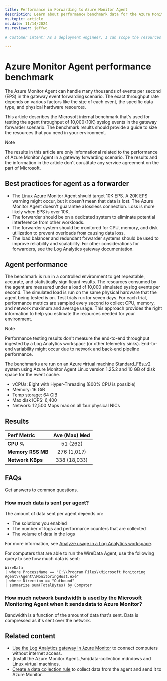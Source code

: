 ```yaml
---
title: Performance in Forwarding to Azure Monitor Agent
description: Learn about performance benchmark data for the Azure Monitor Agent running in a gateway event forwarding scenario.
ms.topic: article
ms.date: 11/14/2024
ms.reviewer: jeffwo
 
# Customer intent: As a deployment engineer, I can scope the resources required to scale my gateway data colletors the use the Azure Monitor Agent. 

---
```

# Azure Monitor Agent performance benchmark

The Azure Monitor Agent can handle many thousands of events per second (EPS) in the gateway event forwarding scenario. The exact throughput rate depends on various factors like the size of each event, the specific data type, and physical hardware resources.

This article describes the Microsoft internal benchmark that's used for testing the agent throughput of 10,000 (10K) syslog events in the gateway forwarder scenario. The benchmark results should provide a guide to size the resources that you need in your environment.


> [!NOTE]
> The results in this article are only informational related to the performance of Azure Monitor Agent in a gateway forwarding scenario. The results and the information in the article don't constitute any service agreement on the part of Microsoft.

## Best practices for agent as a forwarder

- The Linux Azure Monitor Agent should target 10K EPS. A 20K EPS warning might occur, but it doesn't mean that data is lost. The Azure Monitor Agent doesn't guarantee a lossless connection. Loss is more likely when EPS is over 10K.
- The forwarder should be on a dedicated system to eliminate potential interference from other workloads.
- The forwarder system should be monitored for CPU, memory, and disk utilization to prevent overloads from causing data loss.
- The load balancer and redundant forwarder systems should be used to improve reliability and scalability. For other considerations for forwarders, see the Log Analytics gateway documentation.

## Agent performance

The benchmark is run in a controlled environment to get repeatable, accurate, and statistically significant results. The resources consumed by the agent are measured under a load of 10,000 simulated syslog events per second. The simulated load is run on the same physical hardware that the agent being tested is on. Test trials run for seven days. For each trial, performance metrics are sampled every second to collect CPU, memory, and network maximum and average usage. This approach provides the right information to help you estimate the resources needed for your environment.

> [!NOTE]
> Performance testing results don't measure the end-to-end throughput ingested by a Log Analytics workspace (or other telemetry sinks). End-to-end variability might occur due to network and back-end pipeline performance.

The benchmarks are run on an Azure virtual machine Standard_F8s_v2 system using Azure Monitor Agent Linux version 1.25.2 and 10 GB of disk space for the event cache.

- vCPUs: Eight with Hyper-Threading (800% CPU is possible)
- Memory: 16 GiB
- Temp storage: 64 GiB
- Max disk IOPS: 6,400
- Network: 12,500 Mbps max on all four physical NICs

## Results

| Perf Metric | Ave (Max) Med |
|:---|:---:|
| **CPU %**           | 51 (262)     |
| **Memory RSS MB**      | 276 (1,017)  |
| **Network KBps**    | 338 (18,033) |

## FAQs

Get answers to common questions.

### How much data is sent per agent?

The amount of data sent per agent depends on:

- The solutions you enabled
- The number of logs and performance counters that are collected
- The volume of data in the logs

For more information, see [Analyze usage in a Log Analytics workspace](../logs/analyze-usage.md).

For computers that are able to run the WireData Agent, use the following query to see how much data is sent:

```kusto
WireData
| where ProcessName == "C:\\Program Files\\Microsoft Monitoring Agent\\Agent\\MonitoringHost.exe"
| where Direction == "Outbound"
| summarize sum(TotalBytes) by Computer 
```

### How much network bandwidth is used by the Microsoft Monitoring Agent when it sends data to Azure Monitor?

Bandwidth is a function of the amount of data that's sent. Data is compressed as it's sent over the network.

## Related content

- [Use the Log Analytics gateway in Azure Monitor](gateway.md) to connect computers without internet access.
- [Install the Azure Monitor Agent../vm/data-collection.mdndows and Linux virtual machines.
- [Create a data collection rule](azure-monitor-agent-data-collection.md) to collect data from the agent and send it to Azure Monitor.
